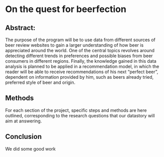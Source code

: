 # On the quest for beerfection

## Abstract:
The purpose of the program will be to use data from different sources of beer review websites to gain a larger understanding of how beer is appreciated around the world. One of the central topics revolves around detecting different trends in preferences and possible biases from beer consumers in different regions. Finally, the knowledge gained in this data analysis is planned to be applied in a recommendation model, in which the reader will be able to receive recommendations of his next “perfect beer”, dependent on information provided by him, such as beers already tried, preferred style of beer and origin.

## Methods
For each section of the project, specific steps and methods are here outlined, corresponding to the research questions that our datastory will aim at answering.

## Conclusion

We did some good work
